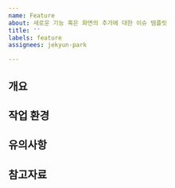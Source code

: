 ```yaml
---
name: Feature
about: 새로운 기능 혹은 화면의 추가에 대한 이슈 템플릿
title: ''
labels: feature
assignees: jekyun-park

---
```


## 개요
## 작업 환경
## 유의사항
## 참고자료
